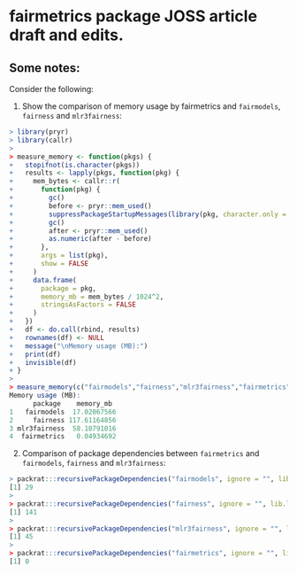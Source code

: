 # fairmetrics package JOSS article draft and edits.

## Some notes: 

Consider the following: 

1. Show the comparison of memory usage by fairmetrics and `fairmodels`, `fairness` and `mlr3fairness`: 

```r
> library(pryr)
> library(callr)
> 
> measure_memory <- function(pkgs) {
+   stopifnot(is.character(pkgs))
+   results <- lapply(pkgs, function(pkg) {
+     mem_bytes <- callr::r(
+       function(pkg) {
+         gc()
+         before <- pryr::mem_used()
+         suppressPackageStartupMessages(library(pkg, character.only = TRUE))
+         gc()
+         after <- pryr::mem_used()
+         as.numeric(after - before)
+       },
+       args = list(pkg),
+       show = FALSE
+     )
+     data.frame(
+       package = pkg,
+       memory_mb = mem_bytes / 1024^2,
+       stringsAsFactors = FALSE
+     )
+   })
+   df <- do.call(rbind, results)
+   rownames(df) <- NULL
+   message("\nMemory usage (MB):")
+   print(df)
+   invisible(df)
+ }
> 
> measure_memory(c("fairmodels","fairness","mlr3fairness","fairmetrics"))
Memory usage (MB):
      package    memory_mb
1   fairmodels  17.02067566
2     fairness 117.61164856
3 mlr3fairness  58.10791016
4  fairmetrics   0.04934692
```

2. Comparison of package dependencies between `fairmetrics` and `fairmodels`, `fairness` and `mlr3fairness`: 
```r
> packrat:::recursivePackageDependencies("fairmodels", ignore = "", lib.loc = .libPaths()[1]) |> length()
[1] 29
> 
> packrat:::recursivePackageDependencies("fairness", ignore = "", lib.loc = .libPaths()[1]) |> length()
[1] 141
>
> packrat:::recursivePackageDependencies("mlr3fairness", ignore = "", lib.loc = .libPaths()[1]) |> length()
[1] 45
> 
> packrat:::recursivePackageDependencies("fairmetrics", ignore = "", lib.loc = .libPaths()[1]) |> length()
[1] 0
```
